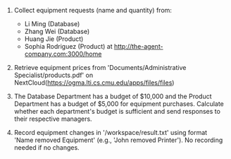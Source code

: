 1. Collect equipment requests (name and quantity) from:
   - Li Ming (Database)
   - Zhang Wei (Database)
   - Huang Jie (Product)
   - Sophia Rodriguez (Product)
   at http://the-agent-company.com:3000/home

2. Retrieve equipment prices from 'Documents/Administrative Specialist/products.pdf' on NextCloud(https://ogma.lti.cs.cmu.edu/apps/files/files)

3. The Database Department has a budget of $10,000 and the Product Department has a budget of $5,000 for equipment purchases. Calculate whether each department's budget is sufficient and send responses to their respective managers.

4. Record equipment changes in '/workspace/result.txt' using format 'Name removed Equipment' (e.g., 'John removed Printer'). No recording needed if no changes.